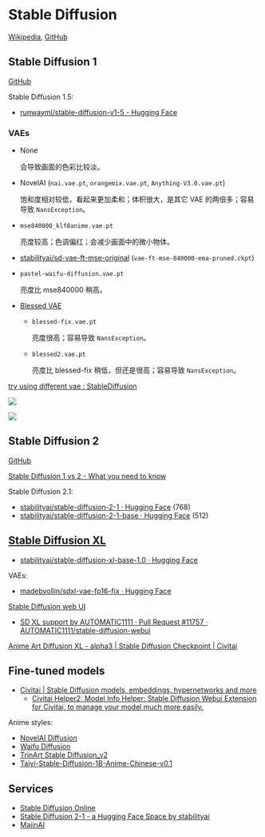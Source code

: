 # Stable Diffusion
[Wikipedia](https://en.wikipedia.org/wiki/Stable_Diffusion), [GitHub](https://github.com/CompVis/stable-diffusion)

## Stable Diffusion 1
[GitHub](https://github.com/runwayml/stable-diffusion)

Stable Diffusion 1.5:
- [runwayml/stable-diffusion-v1-5 - Hugging Face](https://huggingface.co/runwayml/stable-diffusion-v1-5)

### VAEs
- None

  会导致画面的色彩比较淡。
- NovelAI (`nai.vae.pt`, `orangemix.vae.pt`, `Anything-V3.0.vae.pt`)

  饱和度相对较低，看起来更加柔和；体积很大，是其它 VAE 的两倍多；容易导致 `NansException`。
- `mse840000_klf8anime.vae.pt`

  亮度较高；色调偏红；会减少画面中的微小物体。
- [stabilityai/sd-vae-ft-mse-original](https://huggingface.co/stabilityai/sd-vae-ft-mse-original) (`vae-ft-mse-840000-ema-pruned.ckpt`)
- `pastel-waifu-diffusion.vae.pt`

  亮度比 mse840000 稍高。
- [Blessed VAE](https://huggingface.co/NoCrypt/blessed_vae)
  - `blessed-fix.vae.pt`

    亮度很高；容易导致 `NansException`。
  - `blessed2.vae.pt`
  
    亮度比 blessed-fix 稍低，但还是很高；容易导致 `NansException`。

[try using different vae : StableDiffusion](https://www.reddit.com/r/StableDiffusion/comments/11ys8ww/try_using_different_vae/)

![](https://preview.redd.it/rr7gbdqfcjpa1.jpeg?width=2656&format=pjpg&auto=webp&v=enabled&s=8b8cd4e6a3e2c329f518bfde26895560fd996af7)

![](https://s3.amazonaws.com/moonup/production/uploads/1678275640402-62de447b4dcb9177d4bd876c.png)

## Stable Diffusion 2
[GitHub](https://github.com/Stability-AI/stablediffusion)

[Stable Diffusion 1 vs 2 - What you need to know](https://www.assemblyai.com/blog/stable-diffusion-1-vs-2-what-you-need-to-know/)

Stable Diffusion 2.1:
- [stabilityai/stable-diffusion-2-1 · Hugging Face](https://huggingface.co/stabilityai/stable-diffusion-2-1) (768)
- [stabilityai/stable-diffusion-2-1-base · Hugging Face](https://huggingface.co/stabilityai/stable-diffusion-2-1-base) (512)

## [Stable Diffusion XL](https://stablediffusionxl.com/)
- [stabilityai/stable-diffusion-xl-base-1.0 · Hugging Face](https://huggingface.co/stabilityai/stable-diffusion-xl-base-1.0)

VAEs:
- [madebyollin/sdxl-vae-fp16-fix · Hugging Face](https://huggingface.co/madebyollin/sdxl-vae-fp16-fix)

[Stable Diffusion web UI](https://github.com/AUTOMATIC1111/stable-diffusion-webui/wiki/Features#sd-xl)
- [SD XL support by AUTOMATIC1111 · Pull Request #11757 · AUTOMATIC1111/stable-diffusion-webui](https://github.com/AUTOMATIC1111/stable-diffusion-webui/pull/11757)

[Anime Art Diffusion XL - alpha3 | Stable Diffusion Checkpoint | Civitai](https://civitai.com/models/117259/anime-art-diffusion-xl)

## Fine-tuned models
- [Civitai | Stable Diffusion models, embeddings, hypernetworks and more](https://civitai.com/)
  - [Civitai Helper2: Model Info Helper: Stable Diffusion Webui Extension for Civitai, to manage your model much more easily.](https://github.com/butaixianran/Stable-Diffusion-Webui-Civitai-Helper/tree/main)

Anime styles:
- [NovelAI Diffusion](NovelAI.md)
- [Waifu Diffusion](https://github.com/harubaru/waifu-diffusion)
- [TrinArt Stable Diffusion_v2](https://huggingface.co/naclbit/trinart_stable_diffusion_v2?continueFlag=15536bed1e034a7d436f2d0584e6fa6b)
- [Taiyi-Stable-Diffusion-1B-Anime-Chinese-v0.1](https://huggingface.co/IDEA-CCNL/Taiyi-Stable-Diffusion-1B-Anime-Chinese-v0.1)

## Services
- [Stable Diffusion Online](https://stablediffusionweb.com/)
- [Stable Diffusion 2-1 - a Hugging Face Space by stabilityai](https://huggingface.co/spaces/stabilityai/stable-diffusion)
- [MajinAI](https://majinai.art/index.php)
